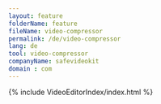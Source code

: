 ```yaml
---
layout: feature
folderName: feature
fileName: video-compressor
permalink: /de/video-compressor
lang: de
tool: video-compressor
companyName: safevideokit
domain : com
---
```


{% include VideoEditorIndex/index.html %}

   